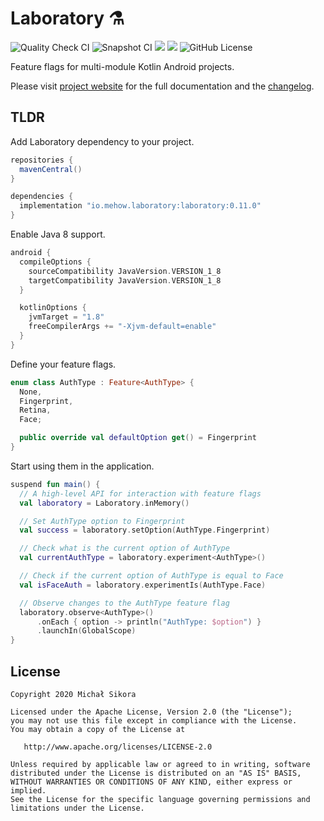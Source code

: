 # Laboratory ⚗️

![Quality Check CI](https://github.com/MiSikora/laboratory/workflows/Quality%20Check/badge.svg?branch=trunk&event=push)
![Snapshot CI](https://github.com/MiSikora/laboratory/workflows/Snapshot/badge.svg?branch=trunk&event=push)
[<img src="https://img.shields.io/maven-central/v/io.mehow.laboratory/laboratory.svg?label=latest%20release"/>](https://search.maven.org/search?q=g:io.mehow.laboratory)
[<img src="https://img.shields.io/nexus/s/https/oss.sonatype.org/io.mehow.laboratory/laboratory.svg?label=latest%20snapshot"/>](https://oss.sonatype.org/content/repositories/snapshots/io/mehow/laboratory/)
![GitHub License](https://img.shields.io/github/license/MiSikora/laboratory)

Feature flags for multi-module Kotlin Android projects.

Please visit [project website](https://mehow.io/laboratory/) for the full documentation and the [changelog](https://mehow.io/laboratory/changelog/).

## TLDR

Add Laboratory dependency to your project.

```groovy
repositories {
  mavenCentral()
}

dependencies {
  implementation "io.mehow.laboratory:laboratory:0.11.0"
}
```

Enable Java 8 support.

```groovy
android {
  compileOptions {
    sourceCompatibility JavaVersion.VERSION_1_8
    targetCompatibility JavaVersion.VERSION_1_8
  }

  kotlinOptions {
    jvmTarget = "1.8"
    freeCompilerArgs += "-Xjvm-default=enable"
  }
}
```

Define your feature flags.

```kotlin
enum class AuthType : Feature<AuthType> {
  None,
  Fingerprint,
  Retina,
  Face;

  public override val defaultOption get() = Fingerprint
}
```

Start using them in the application.

```kotlin
suspend fun main() {
  // A high-level API for interaction with feature flags
  val laboratory = Laboratory.inMemory()

  // Set AuthType option to Fingerprint
  val success = laboratory.setOption(AuthType.Fingerprint)

  // Check what is the current option of AuthType
  val currentAuthType = laboratory.experiment<AuthType>()

  // Check if the current option of AuthType is equal to Face
  val isFaceAuth = laboratory.experimentIs(AuthType.Face)

  // Observe changes to the AuthType feature flag
  laboratory.observe<AuthType>()
      .onEach { option -> println("AuthType: $option") }
      .launchIn(GlobalScope)
}
```

## License

    Copyright 2020 Michał Sikora

    Licensed under the Apache License, Version 2.0 (the "License");
    you may not use this file except in compliance with the License.
    You may obtain a copy of the License at

       http://www.apache.org/licenses/LICENSE-2.0

    Unless required by applicable law or agreed to in writing, software
    distributed under the License is distributed on an "AS IS" BASIS,
    WITHOUT WARRANTIES OR CONDITIONS OF ANY KIND, either express or implied.
    See the License for the specific language governing permissions and
    limitations under the License.

